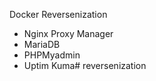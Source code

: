 Docker Reversenization

- Nginx Proxy Manager 
- MariaDB
- PHPMyadmin
- Uptim Kuma# reversenization

